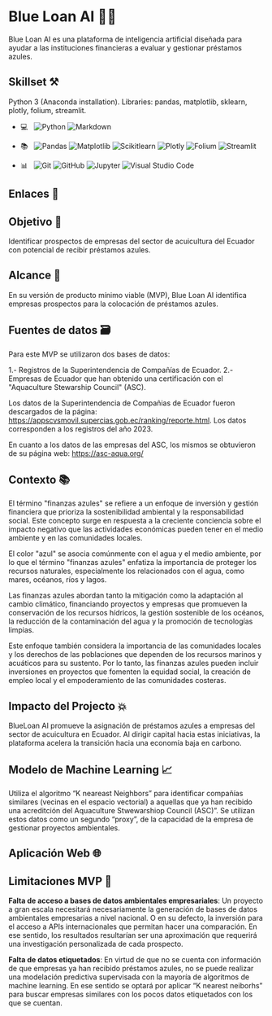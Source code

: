 # Blue Loan AI 🌊💲

Blue Loan AI es una plataforma de inteligencia artificial diseñada para ayudar a las instituciones financieras a evaluar y gestionar préstamos azules. 

## Skillset ⚒️

Python 3 (Anaconda installation). Libraries: pandas, matplotlib, sklearn, plotly, folium, streamlit.

- 💻 &nbsp;
  ![Python](https://img.shields.io/badge/-Python-333333?style=flat&logo=python)
  ![Markdown](https://img.shields.io/badge/-Markdown-333333?style=flat&logo=markdown)
- 📚 &nbsp;
  ![Pandas](https://img.shields.io/badge/-Pandas-333333?style=flat&logo=pandas)
  ![Matplotlib](https://img.shields.io/badge/-Matplotlib-333333?style=flat&logo=matplotlib)
  ![Scikitlearn](https://img.shields.io/badge/-Scikitlearn-333333?style=flat&logo=scikitlearn)
  ![Plotly](https://img.shields.io/badge/-Plotly-333333?style=flat&logo=plotly)
  ![Folium](https://img.shields.io/badge/-Folium-333333?style=flat&logo=folium)
  ![Streamlit](https://img.shields.io/badge/-Streamlit-333333?style=flat&logo=streamlit)

- 📊 &nbsp;
  ![Git](https://img.shields.io/badge/-Git-333333?style=flat&logo=git)
  ![GitHub](https://img.shields.io/badge/-GitHub-333333?style=flat&logo=github)
  ![Jupyter](https://img.shields.io/badge/-Jupyter-333333?style=flat&logo=jupyter)
  ![Visual Studio Code](https://img.shields.io/badge/-Visual%20Studio%20Code-333333?style=flat&logo=visual-studio-code&logoColor=007ACC)

## Enlaces 🔗

## Objetivo 🎯

Identificar prospectos de empresas del sector de acuicultura del Ecuador con potencial de recibir préstamos azules.

## Alcance 📐

En su versión de producto mínimo viable (MVP), Blue Loan AI identifica empresas prospectos para la colocación de préstamos azules.

## Fuentes de datos 🗃️

Para este MVP se utilizaron dos bases de datos:

1.- Registros de la Superintendencia de Compañías de Ecuador.
2.- Empresas de Ecuador que han obtenido una certificación con el "Aquaculture Stewarship Council" (ASC).

Los datos de la Superintendencia de Compañias de Ecuador fueron descargados de la página: https://appscvsmovil.supercias.gob.ec/ranking/reporte.html. Los datos corresponden a los registros del año 2023.

En cuanto a los datos de las empresas del ASC, los mismos se obtuvieron de su página web: https://asc-aqua.org/

## Contexto 📚

El término "finanzas azules" se refiere a un enfoque de inversión y gestión financiera que prioriza la sostenibilidad ambiental y la responsabilidad social. Este concepto surge en respuesta a la creciente conciencia sobre el impacto negativo que las actividades económicas pueden tener en el medio ambiente y en las comunidades locales.

El color "azul" se asocia comúnmente con el agua y el medio ambiente, por lo que el término "finanzas azules" enfatiza la importancia de proteger los recursos naturales, especialmente los relacionados con el agua, como mares, océanos, ríos y lagos.

Las finanzas azules abordan tanto la mitigación como la adaptación al cambio climático, financiando proyectos y empresas que promueven la conservación de los recursos hídricos, la gestión sostenible de los océanos, la reducción de la contaminación del agua y la promoción de tecnologías limpias.

Este enfoque también considera la importancia de las comunidades locales y los derechos de las poblaciones que dependen de los recursos marinos y acuáticos para su sustento. Por lo tanto, las finanzas azules pueden incluir inversiones en proyectos que fomenten la equidad social, la creación de empleo local y el empoderamiento de las comunidades costeras.

## Impacto del Projecto 💥

BlueLoan AI promueve la asignación de préstamos azules a empresas del sector de acuicultura en Ecuador. 
Al dirigir capital hacia estas iniciativas, la plataforma acelera la transición hacia una economía baja en carbono.

## Modelo de Machine Learning 📈

Utiliza el algoritmo “K neareast Neighbors” para identificar compañías similares (vecinas en el espacio vectorial) 
a aquellas que ya han recibido una acreditción del Aquaculture Stwewarshiop Council (ASC)”. 
Se utilizan estos datos como un segundo “proxy”, de la capacidad de la empresa de gestionar proyectos ambientales.

## Aplicación Web 🌐

## Limitaciones MVP 🚦

**Falta de acceso a bases de datos ambientales empresariales**: Un proyecto a gran escala necesitará necesariamente la generación 
de bases de datos ambientales empresarias a nivel nacional. O en su defecto, la inversión para el acceso a APIs internacionales que permitan 
hacer una comparación. En ese sentido, los resultados resultarían ser una aproximación que requerirá una investigación personalizada de cada prospecto. 

**Falta de datos etiquetados**: En virtud de que no se cuenta con información de que empresas ya han recibido préstamos azules, 
no se puede realizar una modelación predictiva supervisada con la mayoría de algoritmos de machine learning. 
En ese sentido se optará por aplicar “K nearest neiborhs” para buscar empresas similares con los pocos datos etiquetados con los que se cuentan.

